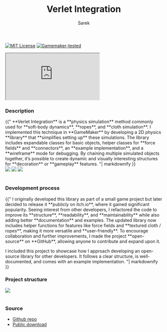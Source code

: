 ﻿---
title: Verlet Integration
author: Sarek
layout: page
---
[![MIT License](https://img.shields.io/badge/License-MIT-green.svg)](https://github.com/sareklambert/gms-verlet-integration/blob/main/LICENSE)
[![Gamemaker-tested](https://img.shields.io/badge/GameMaker-orange?style=flat&logo=gamemaker&label=Made%20with)](https://gamemaker.io)

<iframe src="https://www.youtube.com/embed/Qcp4IX7KipI?si=X_U88j1Y7RCK9FOX" allow="autoplay; encrypted-media; fullscreen;"></iframe>
<br>

### Description
<div class="blockText"> {{"
**Verlet Integration** is a **physics simulation** method commonly used for **soft-body dynamics**, **ropes**, and **cloth simulation**.
I implemented this technique in **GameMaker** by developing a 2D physics **library** that **simplifies setting up** these
simulations. The library includes expandable classes for basic objects, helper classes for **force fields** and
**connectors**, an **example implementation**, and a **wireframe** mode for debugging. By chaining multiple simulated objects
together, it’s possible to create dynamic and visually interesting structures for **decoration** or **gameplay** features.
"| markdownify }} </div>

<div class="screenshots">
    <img src="../../../assets/images/verlet integration/screenshot1.png">
    <img src="../../../assets/images/verlet integration/screenshot2.png">
    <img src="../../../assets/images/verlet integration/screenshot3.png">
</div>
<br>

### Development process
<div class="blockText"> {{"
I originally developed this library as part of a small game project but later decided to release it **publicly on
itch.io**, where it gained significant popularity. Seeing interest from other developers, I refactored the code to
improve its **structure**, **readability**, and **maintainability** while also adding better **documentation** and examples.
The updated library now includes helper functions for features like force fields and **textured cloth / ropes**, making
it more versatile and **user-friendly**. To encourage collaboration and further improvements, I made the project
**open-source** on **GitHub**, allowing anyone to contribute and expand upon it.

I included this project to showcase how I approach developing an open-source library for other developers.
It follows a clear structure, is well-documented, and comes with an example implementation.
"| markdownify }} </div>

### Project structure
<div class="structure">
    <img src="../../../assets/images/verlet integration/structure.png">
</div>
<br>

### Source
* [Github repo](https://github.com/sareklambert/gms-verlet-integration)
* [Public download](https://jamjamteam.itch.io/verlet-integration-gamemake-studio-2)
